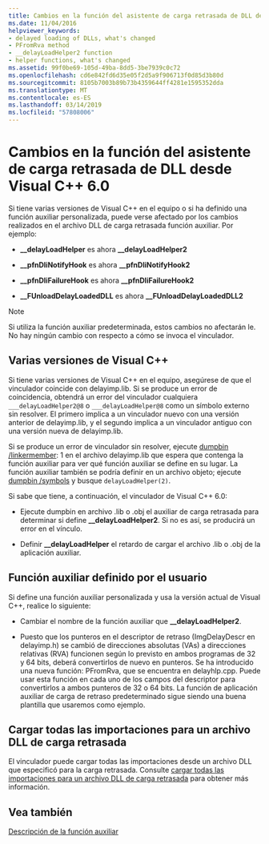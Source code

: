 ```yaml
---
title: Cambios en la función del asistente de carga retrasada de DLL desde Visual C++ 6.0
ms.date: 11/04/2016
helpviewer_keywords:
- delayed loading of DLLs, what's changed
- PFromRva method
- __delayLoadHelper2 function
- helper functions, what's changed
ms.assetid: 99f0be69-105d-49ba-8dd5-3be7939c0c72
ms.openlocfilehash: cd6e842fd6d35e05f2d5a9f906713f0d85d3b80d
ms.sourcegitcommit: 8105b7003b89b73b4359644ff4281e1595352dda
ms.translationtype: MT
ms.contentlocale: es-ES
ms.lasthandoff: 03/14/2019
ms.locfileid: "57808006"
---
```

# <a name="changes-in-the-dll-delayed-loading-helper-function-since-visual-c-60"></a>Cambios en la función del asistente de carga retrasada de DLL desde Visual C++ 6.0

Si tiene varias versiones de Visual C++ en el equipo o si ha definido una función auxiliar personalizada, puede verse afectado por los cambios realizados en el archivo DLL de carga retrasada función auxiliar. Por ejemplo:

- **__delayLoadHelper** es ahora **__delayLoadHelper2**

- **__pfnDliNotifyHook** es ahora **__pfnDliNotifyHook2**

- **__pfnDliFailureHook** es ahora **__pfnDliFailureHook2**

- **__FUnloadDelayLoadedDLL** es ahora **__FUnloadDelayLoadedDLL2**

> [!NOTE]
>  Si utiliza la función auxiliar predeterminada, estos cambios no afectarán le. No hay ningún cambio con respecto a cómo se invoca el vinculador.

## <a name="multiple-versions-of-visual-c"></a>Varias versiones de Visual C++

Si tiene varias versiones de Visual C++ en el equipo, asegúrese de que el vinculador coincide con delayimp.lib. Si se produce un error de coincidencia, obtendrá un error del vinculador cualquiera `___delayLoadHelper2@8` o `___delayLoadHelper@8` como un símbolo externo sin resolver. El primero implica a un vinculador nuevo con una versión anterior de delayimp.lib, y el segundo implica a un vinculador antiguo con una versión nueva de delayimp.lib.

Si se produce un error de vinculador sin resolver, ejecute [dumpbin /linkermember](linkermember.md): 1 en el archivo delayimp.lib que espera que contenga la función auxiliar para ver qué función auxiliar se define en su lugar. La función auxiliar también se podría definir en un archivo objeto; ejecute [dumpbin /symbols](symbols.md) y busque `delayLoadHelper(2)`.

Si sabe que tiene, a continuación, el vinculador de Visual C++ 6.0:

- Ejecute dumpbin en archivo .lib o .obj el auxiliar de carga retrasada para determinar si define **__delayLoadHelper2**. Si no es así, se producirá un error en el vínculo.

- Definir **__delayLoadHelper** el retardo de cargar el archivo .lib o .obj de la aplicación auxiliar.

## <a name="user-defined-helper-function"></a>Función auxiliar definido por el usuario

Si define una función auxiliar personalizada y usa la versión actual de Visual C++, realice lo siguiente:

- Cambiar el nombre de la función auxiliar que **__delayLoadHelper2**.

- Puesto que los punteros en el descriptor de retraso (ImgDelayDescr en delayimp.h) se cambió de direcciones absolutas (VAs) a direcciones relativas (RVA) funcionen según lo previsto en ambos programas de 32 y 64 bits, deberá convertirlos de nuevo en punteros. Se ha introducido una nueva función: PFromRva, que se encuentra en delayhlp.cpp. Puede usar esta función en cada uno de los campos del descriptor para convertirlos a ambos punteros de 32 o 64 bits. La función de aplicación auxiliar de carga de retraso predeterminado sigue siendo una buena plantilla que usaremos como ejemplo.

## <a name="load-all-imports-for-a-delay-loaded-dll"></a>Cargar todas las importaciones para un archivo DLL de carga retrasada

El vinculador puede cargar todas las importaciones desde un archivo DLL que especificó para la carga retrasada. Consulte [cargar todas las importaciones para un archivo DLL de carga retrasada](loading-all-imports-for-a-delay-loaded-dll.md) para obtener más información.

## <a name="see-also"></a>Vea también

[Descripción de la función auxiliar](understanding-the-helper-function.md)
